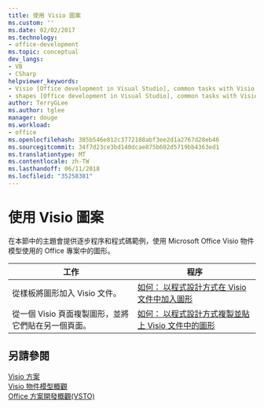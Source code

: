 ```yaml
---
title: 使用 Visio 圖案
ms.custom: ''
ms.date: 02/02/2017
ms.technology:
- office-development
ms.topic: conceptual
dev_langs:
- VB
- CSharp
helpviewer_keywords:
- Visio [Office development in Visual Studio], common tasks with Visio shapes
- shapes [Office development in Visual Studio], common tasks with Visio shapes
author: TerryGLee
ms.author: tglee
manager: douge
ms.workload:
- office
ms.openlocfilehash: 385b546e812c3772188abf3ee2d1a2767d28eb46
ms.sourcegitcommit: 34f7d23ce3bd140dcae875b602d5719bb4363ed1
ms.translationtype: MT
ms.contentlocale: zh-TW
ms.lasthandoff: 06/11/2018
ms.locfileid: "35258381"
---
```

# <a name="work-with-visio-shapes"></a>使用 Visio 圖案
  在本節中的主題會提供逐步程序和程式碼範例，使用 Microsoft Office Visio 物件模型使用的 Office 專案中的圖形。  
  
|工作|程序|  
|----------|---------------|  
|從樣板將圖形加入 Visio 文件。|[如何： 以程式設計方式在 Visio 文件中加入圖形](../vsto/how-to-programmatically-add-shapes-to-a-visio-document.md)|  
|從一個 Visio 頁面複製圖形，並將它們貼在另一個頁面。|[如何： 以程式設計方式複製並貼上 Visio 文件中的圖形](../vsto/how-to-programmatically-copy-and-paste-shapes-in-a-visio-document.md)|  
  
## <a name="see-also"></a>另請參閱  
 [Visio 方案](../vsto/visio-solutions.md)   
 [Visio 物件模型概觀](../vsto/visio-object-model-overview.md)   
 [Office 方案開發概觀&#40;VSTO&#41;](../vsto/office-solutions-development-overview-vsto.md)  
  
  